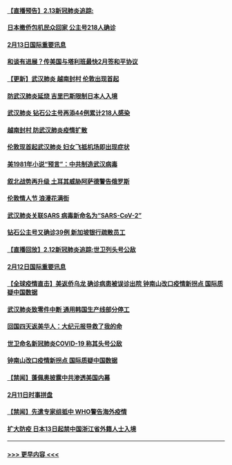 #### [【直播预告】2.13新冠肺炎追踪:](../pages/prog202/a102776399.md?t=02132133) 
#### [日本撤侨包机民众回家 公主号218人确诊](../pages/prog202/a102776346.md?t=02132133) 
#### [2月13日国际重要讯息](../pages/prog202/a102776339.md?t=02132133) 
#### [和谈有进展？传美国与塔利班最快2月签和平协议](../pages/prog202/a102776291.md?t=02132133) 
#### [【更新】武汉肺炎 越南封村 伦敦出现首起](../pages/prog202/a102770740.md?t=02132133) 
#### [防武汉肺炎延烧 吉里巴斯限制日本人入境](../pages/prog202/a102776276.md?t=02132133) 
#### [武汉肺炎 钻石公主号再添44例累计218人感染](../pages/prog202/a102776089.md?t=02132133) 
#### [越南封村 防武汉肺炎疫情扩散](../pages/prog202/a102776214.md?t=02132133) 
#### [伦敦现首起武汉肺炎 妇女飞抵机场即出现症状](../pages/prog202/a102776031.md?t=02132133) 
#### [美1981年小说“预言”：中共制造武汉病毒](../pages/prog202/a102775980.md?t=02132133) 
#### [叙北战势再升级 土耳其威胁阿萨德警告俄罗斯](../pages/prog202/a102775904.md?t=02132133) 
#### [伦敦情人节 浪漫花满街](../pages/prog202/a102775786.md?t=02132133) 
#### [武汉肺炎关联SARS 病毒新命名为“SARS-CoV-2”](../pages/prog202/a102775719.md?t=02132133) 
#### [钻石公主号又确诊39例 新加坡银行疏散员工](../pages/prog202/a102775691.md?t=02132133) 
#### [【直播回放】2.12新冠肺炎追踪:世卫列头号公敌](../pages/prog202/a102775541.md?t=02132133) 
#### [2月12日国际重要讯息](../pages/prog202/a102775437.md?t=02132133) 
#### [【全球疫情直击】美返侨乌龙 确诊病患被误诊出院 钟南山改口疫情新拐点 国际质疑中国数据](../pages/prog202/a102775378.md?t=02132133) 
#### [武汉肺炎致零件中断 通用韩国生产线部分停工](../pages/prog202/a102775365.md?t=02132133) 
#### [回国四天返美华人：大纪元报导救了我的命](../pages/prog202/a102775342.md?t=02132133) 
#### [世卫命名新冠肺炎COVID-19 称其头号公敌](../pages/prog202/a102775196.md?t=02132133) 
#### [钟南山改口疫情新拐点 国际质疑中国数据](../pages/prog202/a102775178.md?t=02132133) 
#### [【禁闻】蓬佩奥披露中共渗透美国内幕](../pages/prog202/a102775129.md?t=02132133) 
#### [2月11日时事拼盘](../pages/prog202/a102775140.md?t=02132133) 
#### [【禁闻】先遣专家组抵中 WHO警告海外疫情](../pages/prog202/a102775112.md?t=02132133) 
#### [扩大防疫 日本13日起禁中国浙江省外籍人士入境](../pages/prog202/a102775051.md?t=02132133) 

----
#### [ >>> 更早内容 <<< ](../indexes/prog202-earlier.md)
